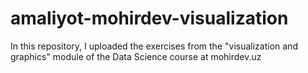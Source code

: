 # amaliyot-mohirdev-visualization
In this repository, I uploaded the exercises from the "visualization and graphics" module of the Data Science course at mohirdev.uz
